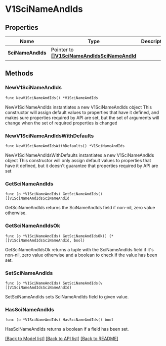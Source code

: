 # V1SciNameAndIds

## Properties

Name | Type | Description | Notes
------------ | ------------- | ------------- | -------------
**SciNameAndIds** | Pointer to [**[]V1SciNameAndIdsSciNameAndId**](V1SciNameAndIdsSciNameAndId.md) |  | [optional] 

## Methods

### NewV1SciNameAndIds

`func NewV1SciNameAndIds() *V1SciNameAndIds`

NewV1SciNameAndIds instantiates a new V1SciNameAndIds object
This constructor will assign default values to properties that have it defined,
and makes sure properties required by API are set, but the set of arguments
will change when the set of required properties is changed

### NewV1SciNameAndIdsWithDefaults

`func NewV1SciNameAndIdsWithDefaults() *V1SciNameAndIds`

NewV1SciNameAndIdsWithDefaults instantiates a new V1SciNameAndIds object
This constructor will only assign default values to properties that have it defined,
but it doesn't guarantee that properties required by API are set

### GetSciNameAndIds

`func (o *V1SciNameAndIds) GetSciNameAndIds() []V1SciNameAndIdsSciNameAndId`

GetSciNameAndIds returns the SciNameAndIds field if non-nil, zero value otherwise.

### GetSciNameAndIdsOk

`func (o *V1SciNameAndIds) GetSciNameAndIdsOk() (*[]V1SciNameAndIdsSciNameAndId, bool)`

GetSciNameAndIdsOk returns a tuple with the SciNameAndIds field if it's non-nil, zero value otherwise
and a boolean to check if the value has been set.

### SetSciNameAndIds

`func (o *V1SciNameAndIds) SetSciNameAndIds(v []V1SciNameAndIdsSciNameAndId)`

SetSciNameAndIds sets SciNameAndIds field to given value.

### HasSciNameAndIds

`func (o *V1SciNameAndIds) HasSciNameAndIds() bool`

HasSciNameAndIds returns a boolean if a field has been set.


[[Back to Model list]](../README.md#documentation-for-models) [[Back to API list]](../README.md#documentation-for-api-endpoints) [[Back to README]](../README.md)


